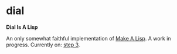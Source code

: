 # dial

**Dial Is A Lisp**

An only somewhat faithful implementation of [Make A Lisp](https://github.com/kanaka/mal). A work in progress.
Currently on: [step 3](https://github.com/kanaka/mal/blob/master/process/guide.md#step-3-environments).
